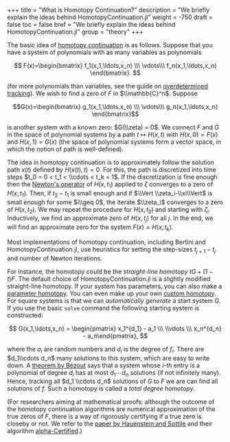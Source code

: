 +++
title = "What is Homotopy Continuation?"
description = "We briefly explain the ideas behind HomotopyContinuation.jl"
weight = -750
draft = false
toc = false
bref = "We briefly explain the ideas behind HomotopyContinuation.jl"
group = "theory"
+++



The basic idea of [homotopy continuation](https://en.wikipedia.org/wiki/Numerical_algebraic_geometry#Homotopy_continuation) is as follows. Suppose that you have a system of polynomials with as many variables as polynomials


$$
F(x)=\begin{bmatrix} f_1(x_1,\ldots,x_n) \\\ \vdots\\\ f_n(x_1,\ldots,x_n) \end{bmatrix}.
$$

(for more polynomials than variables, see the guide on [overdetermined tracking](overdetermined-tracking)). We wish to find a zero of $F$ in $\\mathbb{C}^n$. Suppose

$$G(x)=\begin{bmatrix} g_1(x_1,\ldots,x_n) \\\ \vdots\\\ g_n(x_1,\ldots,x_n) \end{bmatrix}$$

is another system with a known zero: $G(\\zeta) = 0$. We connect $F$ and $G$ in the space of polynomial systems
by a path $t\mapsto H(x,t)$ with $H(x,0) = F(x)$ and $H(x,1)=G(x)$ (the space of polynomial systems form a vector space, in which the notion of path is well-defined).

The idea in homotopy continuation is to approximately follow the solution path $x(t)$ defined by $H(x(t),t)=0$. For this, the path is discretized into
time steps $t_0 = 0 < t_1 < \\cdots < t_k = 1$. If the discretization is fine enough then the [Newton's operator](https://en.wikipedia.org/wiki/Newton%27s_method) of $H(x,t_1)$ applied to $\zeta$ converges to a zero of $H(x,t_1)$. Then, if $t_2-t_1$ is small enough and if $\\Vert \\zeta_i-\\xi\\Vert$ is small enough for some $i\\geq 0$, the iterate $\\zeta_i$ converges to a zero of $H(x,t_2)$. We may repeat the procedure for $H(x,t_2)$ and starting with $\zeta_i$. Inductively, we find an approximate zero of $H(x,t_j)$ for all $j$. In the end, we will find an approximate zero for the system $F(x)=H(x,t_k)$.

Most implementations of homotopy continuation, including Bertini and HomotopyContinuation.jl, use heuristics for setting the step-sizes $t_{j+1}-t_j$ and number of Newton iterations.

For instance, the homotopy could be the *straight-line homotopy* $tG + (1-t)F$. The default choice of HomotopyContinuation.jl is a slightly modified straight-line homotopy. If your system has parameters, you can also make a [parameter homotopy](parameter-homotopies). You can even make up your own [custom homotopy](custom-homotopy). For square systems is that we can *automatically generate* a start system $G$. If you use the basic `solve` command the following starting system is constructed:


$$
G(x_1,\ldots,x_n) = \begin{pmatrix} x_1^{d_1} - a_1 \\\ \\vdots \\\  x_n^{d_n} - a_n\end{pmatrix},
$$


where the $a_i$ are random numbers and $d_i$ is the degree of $f_i$. There are $d_1\\cdots d_n$ many solutions to this system, which are easy to write down. A [theorem by Bézout](https://en.wikipedia.org/wiki/Bézout%27s_theorem) says that a system whose $i$-th entry is a polynomial of degree $d_i$ has at most $d_1\cdots d_n$ solutions (if not infinitely many). Hence, tracking all $d_1 \\cdots d_n$ solutions of $G$ to $F$ we are can find all solutions of $f$. Such a homotopy is called a *total degree homotopy*.

(For researchers aiming at mathematical proofs: although the outcome of the homotopy continuation algorithms are numerical approximation of the true zeros of $F$, there is a way of rigorously certifying if a true zero is closeby or not. We refer to the [paper by Hauenstein and Sottile](https://arxiv.org/abs/1011.1091) and their algorithm [alpha-Certified](https://github.com/JuliaHomotopyContinuation/AlphaCertified.jl).)
